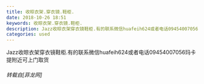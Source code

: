 ```yaml
---
title: 收晾衣架.穿衣镜.鞋柜.
date: 2018-10-26 18:51
keywords: 收晾衣架.穿衣镜.鞋柜.
description: Jazz收晾衣架穿衣镜鞋柜.有的联系微信huafeih624或者电话09454007056玛卡提附近可上门取货
categories: used
---
```

<td class="t_f" id="postmessage_2171505">

Jazz收晾衣架穿衣镜鞋柜.有的联系微信huafeih624或者电话09454007056玛卡提附近可上门取货</td>
###### 转载自[菲龙网]